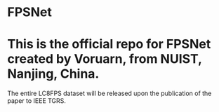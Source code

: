 # FPSNet
<h1>This is the official repo for FPSNet created by Voruarn, from NUIST, Nanjing, China. </h1>
<p>The entire LC8FPS dataset will be released upon the publication of the paper to IEEE TGRS.</p>
